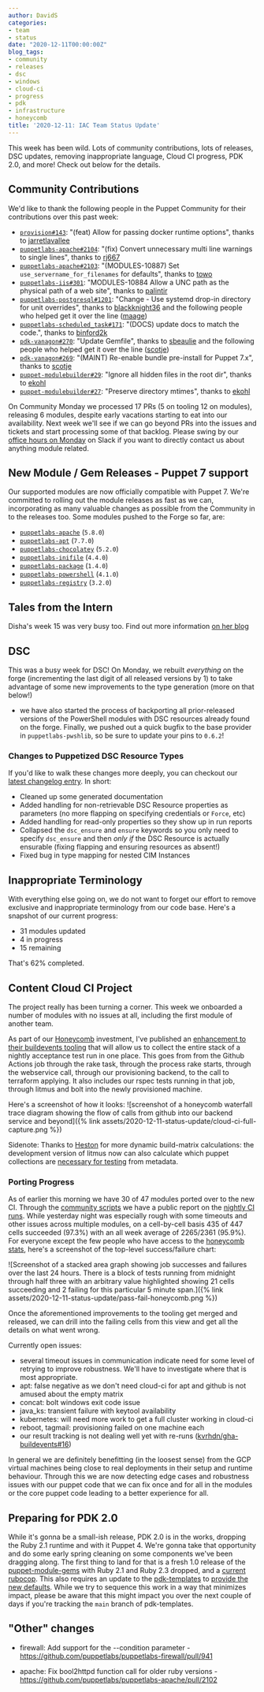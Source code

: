 ```yaml
---
author: DavidS
categories:
- team
- status
date: "2020-12-11T00:00:00Z"
blog_tags:
- community
- releases
- dsc
- windows
- cloud-ci
- progress
- pdk
- infrastructure
- honeycomb
title: '2020-12-11: IAC Team Status Update'
---
```


This week has been wild. Lots of community contributions, lots of releases, DSC updates, removing inappropriate language, Cloud CI progress, PDK 2.0, and more! Check out below for the details.

## Community Contributions

We'd like to thank the following people in the Puppet Community for their contributions over this past week:

- [`provision#143`][provision-pr-143]: "(feat) Allow for passing docker runtime options", thanks to [jarretlavallee][jarretlavallee]
- [`puppetlabs-apache#2104`][puppetlabs-apache-pr-2104]: "(fix) Convert unnecessary multi line warnings to single lines", thanks to [rj667][rj667]
- [`puppetlabs-apache#2103`][puppetlabs-apache-pr-2103]: "(MODULES-10887) Set `use_servername_for_filenames` for defaults", thanks to [towo][towo]
- [`puppetlabs-iis#301`][puppetlabs-iis-pr-301]: "MODULES-10884 Allow a UNC path as the physical path of a web site", thanks to [palintir][palintir]
- [`puppetlabs-postgresql#1201`][puppetlabs-postgresql-pr-1201]: "Change - Use systemd drop-in directory for unit overrides", thanks to [blackknight36][blackknight36] and the following people who helped get it over the line ([maage][maage])
- [`puppetlabs-scheduled_task#171`][puppetlabs-scheduled_task-pr-171]: "(DOCS) update docs to match the code.", thanks to [binford2k][binford2k]
- [`pdk-vanagon#270`][pdk-vanagon-pr-270]: "Update Gemfile", thanks to [sbeaulie][sbeaulie] and the following people who helped get it over the line ([scotje][scotje])
- [`pdk-vanagon#269`][pdk-vanagon-pr-269]: "(MAINT) Re-enable bundle pre-install for Puppet 7.x", thanks to [scotje][scotje]
- [`puppet-modulebuilder#29`][puppet-modulebuilder-pr-29]: "Ignore all hidden files in the root dir", thanks to [ekohl][ekohl]
- [`puppet-modulebuilder#27`][puppet-modulebuilder-pr-27]: "Preserve directory mtimes", thanks to [ekohl][ekohl]

On Community Monday we processed 17 PRs (5 on tooling 12 on modules), releasing 6 modules, despite early vacations starting to eat into our availability.
Next week we'll see if we can go beyond PRs into the issues and tickets and start processing some of that backlog.
Please swing by our [office hours on Monday](https://puppet.com/community/office-hours/) on Slack if you want to directly contact us about anything module related.

## New Module / Gem Releases - Puppet 7 support

Our supported modules are now officially compatible with Puppet 7.
We're committed to rolling out the module releases as fast as we can, incorporating as many valuable changes as possible from the Community in to the releases too.
Some modules pushed to the Forge so far, are:

- [`puppetlabs-apache`][puppetlabs-apache] (`5.8.0`)
- [`puppetlabs-apt`][puppetlabs-apt] (`7.7.0`)
- [`puppetlabs-chocolatey`][puppetlabs-chocolatey] (`5.2.0`)
- [`puppetlabs-inifile`][puppetlabs-inifile] (`4.4.0`)
- [`puppetlabs-package`][puppetlabs-package] (`1.4.0`)
- [`puppetlabs-powershell`][puppetlabs-powershell] (`4.1.0`)
- [`puppetlabs-registry`][puppetlabs-registry] (`3.2.0`)

## Tales from the Intern

Disha's week 15 was very busy too. Find out more information [on her blog](https://puppetlabs.github.io/iac/docs/life_of_intern.html)

## DSC

This was a busy week for DSC!
On Monday, we rebuilt _everything_ on the forge (incrementing the last digit of all released versions by 1) to take advantage of some new improvements to the type generation (more on that below!)
- we have also started the process of backporting all prior-released versions of the PowerShell modules with DSC resources already found on the forge.
Finally, we pushed out a quick bugfix to the base provider in `puppetlabs-pwshlib`, so be sure to update your pins to `0.6.2`!

### Changes to Puppetized DSC Resource Types

If you'd like to walk these changes more deeply, you can checkout our [latest changelog entry][puppet-dsc-changelog].
In short:
- Cleaned up some generated documentation
- Added handling for non-retrievable DSC Resource properties as parameters (no more flapping on specifying credentials or `Force`, etc)
- Added handling for read-only properties so they show up in run reports
- Collapsed the `dsc_ensure` and `ensure` keywords so you only need to specify `dsc_ensure` and then _only if_ the DSC Resource is actually ensurable (fixing flapping and ensuring resources as absent!)
- Fixed bug in type mapping for nested CIM Instances

## Inappropriate Terminology

With everything else going on, we do not want to forget our effort to remove exclusive and inappropriate terminology from our code base. Here's a snapshot of our current progress:

- 31 modules updated
- 4 in progress
- 15 remaining

That's 62% completed.

## Content Cloud CI Project

The project really has been turning a corner.
This week we onboarded a number of modules with no issues at all, including the first module of another team.

As part of our [Honeycomb](https://www.honeycomb.io/) investment, I've published an [enhancement to their buildevents tooling](https://github.com/honeycombio/buildevents/pull/74) that will allow us to collect the entire stack of a nightly acceptance test run in one place.
This goes from from the Github Actions job through the rake task, through the process rake starts, through the webservice call, through our provisioning backend, to the call to terraform applying.
It also includes our rspec tests running in that job, through litmus and bolt into the newly provisioned machine.

Here's a screenshot of how it looks:
![screenshot of a honeycomb waterfall trace diagram showing the flow of calls from github into our backend service and beyond]({% link assets/2020-12-11-status-update/cloud-ci-full-capture.png %})

Sidenote: Thanks to [Heston](https://github.com/hsnodgrass) for more dynamic build-matrix calculations: the development version of litmus now can also calculate which puppet collections are [necessary for testing](https://github.com/puppetlabs/puppet_litmus/pull/357) from metadata.

### Porting Progress

As of earlier this morning we have 30 of 47 modules ported over to the new CI.
Through the [community scripts](https://github.com/puppetlabs/community_management) we have a public report on the [nightly CI runs](https://puppetlabs.github.io/community_management/GithubActionsReport.html).
While yesterday night was especially rough with some timeouts and other issues across multiple modules, on a cell-by-cell basis 435 of 447 cells succeeded (97.3%) with an all week average of 2265/2361 (95.9%).
For everyone except the few people who have access to the [honeycomb stats](https://ui.honeycomb.io/puppet-modules/datasets/litmus-tests/result/tVLDJWy1Avr), here's a screenshot of the top-level success/failure chart:

![Screenshot of a stacked area graph showing job successes and failures over the last 24 hours. There is a block of tests running from midnight through half three with an arbitrary value highlighted showing 21 cells succeeding and 2 failing for this particular 5 minute span.]({% link assets/2020-12-11-status-update/pass-fail-honeycomb.png %})

Once the aforementioned improvements to the tooling get merged and released, we can drill into the failing cells from this view and get all the details on what went wrong.

Currently open issues:
- several timeout issues in communication indicate need for some level of retrying to improve robustness. We'll have to investigate where that is most appropriate.
- apt: false negative as we don't need cloud-ci for apt and github is not amused about the empty matrix
- concat: bolt windows exit code issue
- java_ks: transient failure with keytool availability
- kubernetes: will need more work to get a full cluster working in cloud-ci
- reboot, tagmail: provisioning failed on one machine each
- our result tracking is not dealing well yet with re-runs ([kvrhdn/gha-buildevents#16](https://github.com/kvrhdn/gha-buildevents/issues/16))

In general we are definitely benefitting (in the loosest sense) from the GCP virtual machines being close to real deployments in their setup and runtime behaviour.
Through this we are now detecting edge cases and robustness issues with our puppet code that we can fix once and for all in the modules or the core puppet code leading to a better experience for all.

## Preparing for PDK 2.0

While it's gonna be a small-ish release, PDK 2.0 is in the works, dropping the Ruby 2.1 runtime and with it Puppet 4.
We're gonna take that opportunity and do some early spring cleaning on some components we've been dragging along.
The first thing to land for that is a fresh 1.0 release of the [puppet-module-gems](https://github.com/puppetlabs/puppet-module-gems) with Ruby 2.1 and Ruby 2.3 dropped, and a [current rubocop](https://github.com/puppetlabs/puppet-module-gems/pull/156).
This also requires an update to the [pdk-templates](https://github.com/puppetlabs/pdk-templates) to [provide the new defaults](https://github.com/puppetlabs/pdk-templates/pull/371).
While we try to sequence this work in a way that minimizes impact, please be aware that this might impact you over the next couple of days if you're tracking the `main` branch of pdk-templates.

## "Other" changes

* firewall: Add support for the --condition parameter - https://github.com/puppetlabs/puppetlabs-firewall/pull/941
* apache: Fix bool2httpd function call for older ruby versions - https://github.com/puppetlabs/puppetlabs-apache/pull/2102


  [puppetlabs-apt]: https://github.com/puppetlabs/puppetlabs-apt
  [puppetlabs-powershell]: https://github.com/puppetlabs/puppetlabs-powershell
  [puppetlabs-inifile]: https://github.com/puppetlabs/puppetlabs-inifile
  [puppetlabs-apache]: https://github.com/puppetlabs/puppetlabs-apache
  [puppetlabs-registry]: https://github.com/puppetlabs/puppetlabs-registry
  [puppetlabs-chocolatey]: https://github.com/puppetlabs/puppetlabs-chocolatey
  [puppetlabs-package]: https://github.com/puppetlabs/puppetlabs-package
  [provision-pr-143]: https://github.com/puppetlabs/provision/pull/143
  [jarretlavallee]: https://github.com/jarretlavallee
  [puppetlabs-apache-pr-2104]: https://github.com/puppetlabs/puppetlabs-apache/pull/2104
  [rj667]: https://github.com/rj667
  [puppetlabs-apache-pr-2103]: https://github.com/puppetlabs/puppetlabs-apache/pull/2103
  [towo]: https://github.com/towo
  [puppetlabs-iis-pr-301]: https://github.com/puppetlabs/puppetlabs-iis/pull/301
  [palintir]: https://github.com/palintir
  [puppetlabs-postgresql-pr-1201]: https://github.com/puppetlabs/puppetlabs-postgresql/pull/1201
  [blackknight36]: https://github.com/blackknight36
  [maage]: https://github.com/maage
  [puppetlabs-scheduled_task-pr-171]: https://github.com/puppetlabs/puppetlabs-scheduled_task/pull/171
  [binford2k]: https://github.com/binford2k
  [pdk-vanagon-pr-270]: https://github.com/puppetlabs/pdk-vanagon/pull/270
  [sbeaulie]: https://github.com/sbeaulie
  [scotje]: https://github.com/scotje
  [pdk-vanagon-pr-269]: https://github.com/puppetlabs/pdk-vanagon/pull/269
  [puppet-modulebuilder-pr-29]: https://github.com/puppetlabs/puppet-modulebuilder/pull/29
  [ekohl]: https://github.com/ekohl
  [puppet-modulebuilder-pr-27]: https://github.com/puppetlabs/puppet-modulebuilder/pull/27
  [puppet-dsc-changelog]: https://github.com/puppetlabs/Puppet.Dsc/blob/main/CHANGELOG.md#020---2020-12-04

  [Adrian]:             https://github.com/adrianiurca
  [Ben]:                https://github.com/binford2k
  [Ciaran]:             https://github.com/sanfrancrisko
  [Daiana]:             https://github.com/daianamezdrea
  [Danny]:              https://github.com/carabasdaniel
  [DavidSchmitt]:       https://github.com/DavidS
  [DavidSwan]:          https://github.com/david22swan
  [Disha]:              https://github.com/Disha-maker
  [Lore]:               https://github.com/lionce
  [Michael]:            https://github.com/michaeltlombardi
  [Paula]:              https://github.com/pmcmaw
  [Sheena]:             https://github.com/sheenaajay
  [Supported Modules]:  https://puppetlabs.github.io/iac/modules/
  [Tools]:              https://puppetlabs.github.io/iac/tools/
